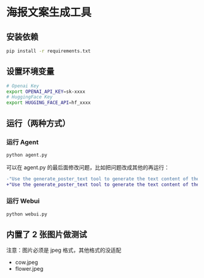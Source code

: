 # 海报文案生成工具

## 安装依赖

```bash
pip install -r requirements.txt
```

## 设置环境变量

```bash
# Openai Key
export OPENAI_API_KEY=sk-xxxx
# HuggingFace Key
export HUGGING_FACE_API=hf_xxxx
```

## 运行（两种方式）

### 运行 Agent

```bash
python agent.py
```

可以在 agent.py 的最后面修改问题，比如把问题改成其他的再运行：

```diff
-"Use the generate_poster_text tool to generate the text content of the file 'flower.jpeg' and the theme is 'Love'"
+"Use the generate_poster_text tool to generate the text content of the file 'cow.jpeg' and the theme is 'Milk'"
```

### 运行 Webui

```bash
python webui.py
```

## 内置了 2 张图片做测试

注意：图片必须是 jpeg 格式，其他格式的没适配

- cow.jpeg
- flower.jpeg
